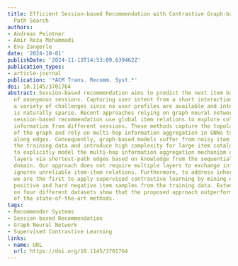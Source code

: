 ```yaml
---
title: Efficient Session-based Recommendation with Contrastive Graph-based Shortest
  Path Search
authors:
- Andreas Peintner
- Amir Reza Mohammadi
- Eva Zangerle
date: '2024-10-01'
publishDate: '2024-11-13T14:53:09.639462Z'
publication_types:
- article-journal
publication: '*ACM Trans. Recomm. Syst.*'
doi: 10.1145/3701764
abstract: Session-based recommendation aims to predict the next item based on a set
  of anonymous sessions. Capturing user intent from a short interaction sequence imposes
  a variety of challenges since no user profiles are available and interaction data
  is naturally sparse. Recent approaches relying on graph neural networks (GNNs) for
  session-based recommendation use global item relations to explore collaborative
  information from different sessions. These methods capture the topological structure
  of the graph and rely on multi-hop information aggregation in GNNs to exchange information
  along edges. Consequently, graph-based models suffer from noisy item relations in
  the training data and introduce high complexity for large item catalogs. We propose
  to explicitly model the multi-hop information aggregation mechanism over multiple
  layers via shortest-path edges based on knowledge from the sequential recommendation
  domain. Our approach does not require multiple layers to exchange information and
  ignores unreliable item-item relations. Furthermore, to address inherent data sparsity,
  we are the first to apply supervised contrastive learning by mining data-driven
  positive and hard negative item samples from the training data. Extensive experiments
  on four different datasets show that the proposed approach outperforms almost all
  of the state-of-the-art methods.
tags:
- Recommender Systems
- Session-based Recommendation
- Graph Neural Network
- Supervised Contrastive Learning
links:
- name: URL
  url: https://doi.org/10.1145/3701764
---
```

